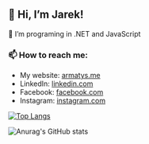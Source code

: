 ## 👋 Hi, I’m Jarek!

👀 I’m programing in .NET and JavaScript 

### 📫 How to reach me:
- My website: [armatys.me](https://armatys.me/)
- LinkedIn: [linkedin.com](https://www.linkedin.com/in/jarmatys/)
- Facebook: [facebook.com](https://www.facebook.com/armatys.me)
- Instagram: [instagram.com](https://www.instagram.com/jaroslaw_armatys/)

[![Top Langs](https://github-readme-stats.vercel.app/api/top-langs/?username=jarmatys&layout=compact&card_width=500)](https://github.com/anuraghazra/github-readme-stats)

![Anurag's GitHub stats](https://github-readme-stats.vercel.app/api?username=jarmatys&show_icons=true&theme=radical&card_width=300)
